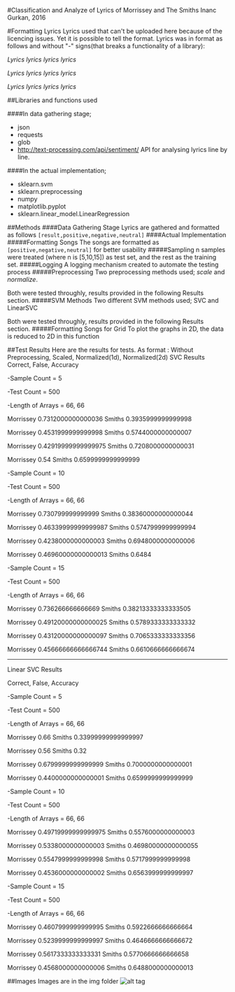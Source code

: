 #Classification and Analyze of Lyrics of Morrissey and The Smiths
Inanc Gurkan, 2016

#Formatting Lyrics
Lyrics used that can't be uploaded here because of the licencing issues. Yet it is possible to tell the format. Lyrics was in format as follows and without "-" signs(that breaks a functionality of a library):

*Lyrics lyrics lyrics lyrics*

*Lyrics lyrics lyrics lyrics*

*Lyrics lyrics lyrics lyrics*

##Libraries and functions used

####In data gathering stage;
* json
* requests
* glob
* http://text-processing.com/api/sentiment/ API for analysing lyrics line by line.

####In the actual implementation;
* sklearn.svm
* sklearn.preprocessing
* numpy
* matplotlib.pyplot
* sklearn.linear_model.LinearRegression

##Methods
####Data Gathering Stage
Lyrics are gathered and formatted as follows
`[result,positive,negative,neutral]`
####Actual Implementation
#####Formatting Songs
The songs are formatted as `[positive,negative,neutral]` for better usability
#####Sampling
n samples were treated (where n is [5,10,15]) as test set, and the rest as the training set.
#####Logging
A logging mechanism created to automate the testing process
#####Preprocessing
Two preprocessing methods used; *scale* and *normalize*.

Both were tested throughly, results provided in the following Results section.
#####SVM Methods
Two different SVM methods used; SVC and LinearSVC

Both were tested throughly, results provided in the following Results section.
#####Formatting Songs for Grid 
To plot the graphs in 2D, the data is reduced to 2D in this function

##Test Results
Here are the results for tests. As format : Without Preprocessing, Scaled, Normalized(1d), Normalized(2d)
SVC Results
Correct, False, Accuracy

-Sample Count = 5

-Test Count = 500

-Length of Arrays = 66, 66

Morrissey
0.7312000000000036
Smiths
0.3935999999999998

Morrissey
0.4531999999999998
Smiths
0.5744000000000007

Morrissey
0.42919999999999975
Smiths
0.7208000000000031

Morrissey
0.54
Smiths
0.6599999999999999


-Sample Count = 10

-Test Count = 500

-Length of Arrays = 66, 66

Morrissey
0.730799999999999
Smiths
0.38360000000000044

Morrissey
0.46339999999999987
Smiths
0.5747999999999994

Morrissey
0.4238000000000003
Smiths
0.6948000000000006

Morrissey
0.46960000000000013
Smiths
0.6484


-Sample Count = 15

-Test Count = 500

-Length of Arrays = 66, 66

Morrissey
0.736266666666669
Smiths
0.38213333333333505

Morrissey
0.49120000000000025
Smiths
0.5789333333333332

Morrissey
0.43120000000000097
Smiths
0.7065333333333356

Morrissey
0.45666666666666744
Smiths
0.6610666666666674

--------------------------------

Linear SVC Results

Correct, False, Accuracy

-Sample Count = 5

-Test Count = 500

-Length of Arrays = 66, 66


Morrissey
0.66
Smiths
0.33999999999999997

Morrissey
0.56
Smiths
0.32

Morrissey
0.6799999999999999
Smiths
0.7000000000000001

Morrissey
0.4400000000000001
Smiths
0.6599999999999999


-Sample Count = 10

-Test Count = 500

-Length of Arrays = 66, 66

Morrissey
0.49719999999999975
Smiths
0.5576000000000003

Morrissey
0.5338000000000003
Smiths
0.46980000000000055

Morrissey
0.5547999999999998
Smiths
0.5717999999999998

Morrissey
0.4536000000000002
Smiths
0.6563999999999997


-Sample Count = 15

-Test Count = 500

-Length of Arrays = 66, 66

Morrissey
0.4607999999999995
Smiths
0.5922666666666664

Morrissey
0.5239999999999997
Smiths
0.4646666666666672

Morrissey
0.5617333333333331
Smiths
0.5770666666666658

Morrissey
0.4568000000000006
Smiths
0.6488000000000013

##Images
Images are in the img folder
![alt tag](https://raw.githubusercontent.com/inancg/ML-Project/blob/master/img/Linear%20SVC.png)